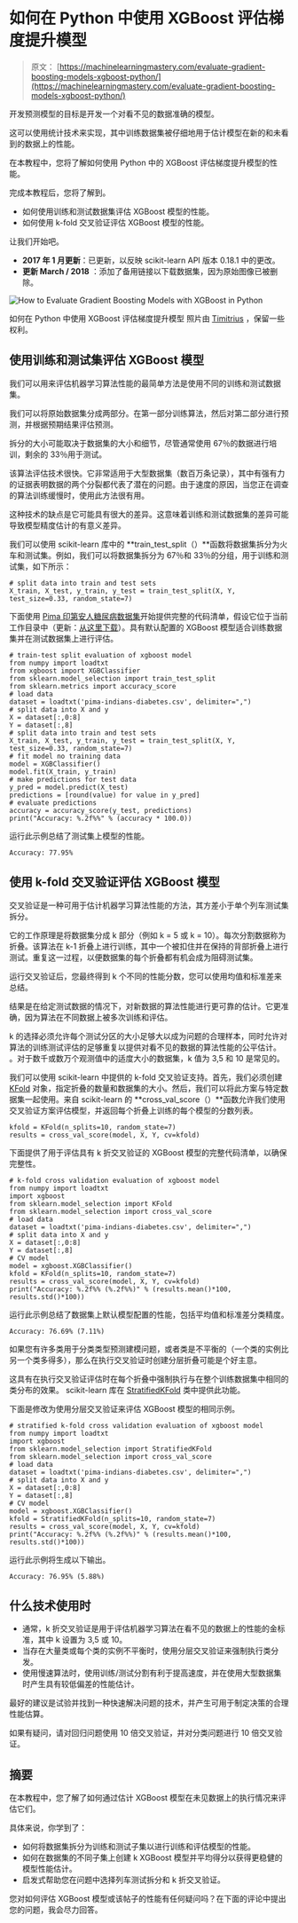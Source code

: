 # 如何在 Python 中使用 XGBoost 评估梯度提升模型

> 原文： [https://machinelearningmastery.com/evaluate-gradient-boosting-models-xgboost-python/](https://machinelearningmastery.com/evaluate-gradient-boosting-models-xgboost-python/)

开发预测模型的目标是开发一个对看不见的数据准确的模型。

这可以使用统计技术来实现，其中训练数据集被仔细地用于估计模型在新的和未看到的数据上的性能。

在本教程中，您将了解如何使用 Python 中的 XGBoost 评估梯度提升模型的性能。

完成本教程后，您将了解到。

*   如何使用训练和测试数据集评估 XGBoost 模型的性能。
*   如何使用 k-fold 交叉验证评估 XGBoost 模型的性能。

让我们开始吧。

*   **2017 年 1 月更新**：已更新，以反映 scikit-learn API 版本 0.18.1 中的更改​​。
*   **更新 March / 2018** ：添加了备用链接以下载数据集，因为原始图像已被删除。

![How to Evaluate Gradient Boosting Models with XGBoost in Python](img/22202cde2c6a7833a222b951de920b6b.jpg)

如何在 Python 中使用 XGBoost 评估梯度提升模型
照片由 [Timitrius](https://www.flickr.com/photos/nox_noctis_silentium/5526750448/) ，保留一些权利。

## 使用训练和测试集评估 XGBoost 模型

我们可以用来评估机器学习算法性能的最简单方法是使用不同的训练和测试数据集。

我们可以将原始数据集分成两部分。在第一部分训练算法，然后对第二部分进行预测，并根据预期结果评估预测。

拆分的大小可能取决于数据集的大小和细节，尽管通常使用 67％的数据进行培训，剩余的 33％用于测试。

该算法评估技术很快。它非常适用于大型数据集（数百万条记录），其中有强有力的证据表明数据的两个分裂都代表了潜在的问题。由于速度的原因，当您正在调查的算法训练缓慢时，使用此方法很有用。

这种技术的缺点是它可能具有很大的差异。这意味着训练和测试数据集的差异可能导致模型精度估计的有意义差异。

我们可以使用 scikit-learn 库中的 **train_test_split（）**函数将数据集拆分为火车和测试集。例如，我们可以将数据集拆分为 67％和 33％的分组，用于训练和测试集，如下所示：

```
# split data into train and test sets
X_train, X_test, y_train, y_test = train_test_split(X, Y, test_size=0.33, random_state=7)
```

下面使用 [Pima 印第安人糖尿病数据集](https://archive.ics.uci.edu/ml/datasets/Pima+Indians+Diabetes)开始提供完整的代码清单，假设它位于当前工作目录中（更新：[从这里下载](https://raw.githubusercontent.com/jbrownlee/Datasets/master/pima-indians-diabetes.data.csv)）。具有默认配置的 XGBoost 模型适合训练数据集并在测试数据集上进行评估。

```
# train-test split evaluation of xgboost model
from numpy import loadtxt
from xgboost import XGBClassifier
from sklearn.model_selection import train_test_split
from sklearn.metrics import accuracy_score
# load data
dataset = loadtxt('pima-indians-diabetes.csv', delimiter=",")
# split data into X and y
X = dataset[:,0:8]
Y = dataset[:,8]
# split data into train and test sets
X_train, X_test, y_train, y_test = train_test_split(X, Y, test_size=0.33, random_state=7)
# fit model no training data
model = XGBClassifier()
model.fit(X_train, y_train)
# make predictions for test data
y_pred = model.predict(X_test)
predictions = [round(value) for value in y_pred]
# evaluate predictions
accuracy = accuracy_score(y_test, predictions)
print("Accuracy: %.2f%%" % (accuracy * 100.0))
```

运行此示例总结了测试集上模型的性能。

```
Accuracy: 77.95%
```

## 使用 k-fold 交叉验证评估 XGBoost 模型

交叉验证是一种可用于估计机器学习算法性能的方法，其方差小于单个列车测试集拆分。

它的工作原理是将数据集分成 k 部分（例如 k = 5 或 k = 10）。每次分割数据称为折叠。该算法在 k-1 折叠上进行训练，其中一个被扣住并在保持的背部折叠上进行测试。重复这一过程，以便数据集的每个折叠都有机会成为阻碍测试集。

运行交叉验证后，您最终得到 k 个不同的性能分数，您可以使用均值和标准差来总结。

结果是在给定测试数据的情况下，对新数据的算法性能进行更可靠的估计。它更准确，因为算法在不同数据上被多次训练和评估。

k 的选择必须允许每个测试分区的大小足够大以成为问题的合理样本，同时允许对算法的训练测试评估的足够重复以提供对看不见的数据的算法性能的公平估计。 。对于数千或数万个观测值中的适度大小的数据集，k 值为 3,5 和 10 是常见的。

我们可以使用 scikit-learn 中提供的 k-fold 交叉验证支持。首先，我们必须创建 [KFold](http://scikit-learn.org/stable/modules/generated/sklearn.cross_validation.KFold.html) 对象，指定折叠的数量和数据集的大小。然后，我们可以将此方案与特定数据集一起使用。来自 scikit-learn 的 **cross_val_score（）**函数允许我们使用交叉验证方案评估模型，并返回每个折叠上训练的每个模型的分数列表。

```
kfold = KFold(n_splits=10, random_state=7)
results = cross_val_score(model, X, Y, cv=kfold)
```

下面提供了用于评估具有 k 折交叉验证的 XGBoost 模型的完整代码清单，以确保完整性。

```
# k-fold cross validation evaluation of xgboost model
from numpy import loadtxt
import xgboost
from sklearn.model_selection import KFold
from sklearn.model_selection import cross_val_score
# load data
dataset = loadtxt('pima-indians-diabetes.csv', delimiter=",")
# split data into X and y
X = dataset[:,0:8]
Y = dataset[:,8]
# CV model
model = xgboost.XGBClassifier()
kfold = KFold(n_splits=10, random_state=7)
results = cross_val_score(model, X, Y, cv=kfold)
print("Accuracy: %.2f%% (%.2f%%)" % (results.mean()*100, results.std()*100))
```

运行此示例总结了数据集上默认模型配置的性能，包括平均值和标准差分类精度。

```
Accuracy: 76.69% (7.11%)
```

如果您有许多类用于分类类型预测建模问题，或者类是不平衡的（一个类的实例比另一个类多得多），那么在执行交叉验证时创建分层折叠可能是个好主意。

这具有在执行交叉验证评估时在每个折叠中强制执行与在整个训练数据集中相同的类分布的效果。 scikit-learn 库在 [StratifiedKFold](http://scikit-learn.org/stable/modules/generated/sklearn.cross_validation.StratifiedKFold.html) 类中提供此功能。

下面是修改为使用分层交叉验证来评估 XGBoost 模型的相同示例。

```
# stratified k-fold cross validation evaluation of xgboost model
from numpy import loadtxt
import xgboost
from sklearn.model_selection import StratifiedKFold
from sklearn.model_selection import cross_val_score
# load data
dataset = loadtxt('pima-indians-diabetes.csv', delimiter=",")
# split data into X and y
X = dataset[:,0:8]
Y = dataset[:,8]
# CV model
model = xgboost.XGBClassifier()
kfold = StratifiedKFold(n_splits=10, random_state=7)
results = cross_val_score(model, X, Y, cv=kfold)
print("Accuracy: %.2f%% (%.2f%%)" % (results.mean()*100, results.std()*100))
```

运行此示例将生成以下输出。

```
Accuracy: 76.95% (5.88%)
```

## 什么技术使用时

*   通常，k 折交叉验证是用于评估机器学习算法在看不见的数据上的性能的金标准，其中 k 设置为 3,5 或 10。
*   当存在大量类或每个类的实例不平衡时，使用分层交叉验证来强制执行类分发。
*   使用慢速算法时，使用训练/测试分割有利于提高速度，并在使用大型数据集时产生具有较低偏差的性能估计。

最好的建议是试验并找到一种快速解决问题的技术，并产生可用于制定决策的合理性能估算。

如果有疑问，请对回归问题使用 10 倍交叉验证，并对分类问题进行 10 倍交叉验证。

## 摘要

在本教程中，您了解了如何通过估计 XGBoost 模型在未见数据上的执行情况来评估它们。

具体来说，你学到了：

*   如何将数据集拆分为训练和测试子集以进行训练和评估模型的性能。
*   如何在数据集的不同子集上创建 k XGBoost 模型并平均得分以获得更稳健的模型性能估计。
*   启发式帮助您在问题中选择列车测试拆分和 k 折交叉验证。

您对如何评估 XGBoost 模型或该帖子的性能有任何疑问吗？在下面的评论中提出您的问题，我会尽力回答。